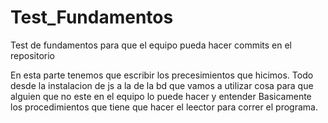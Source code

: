 # Test_Fundamentos
Test de fundamentos para que el equipo pueda hacer commits en el repositorio

En esta parte tenemos que escribir los precesimientos que hicimos.
Todo desde la instalacion de js a la de la bd que vamos a utilizar
cosa para que alguien que no este en el equipo lo puede hacer y entender
Basicamente los procedimientos que tiene que hacer el leector para correr el programa.
